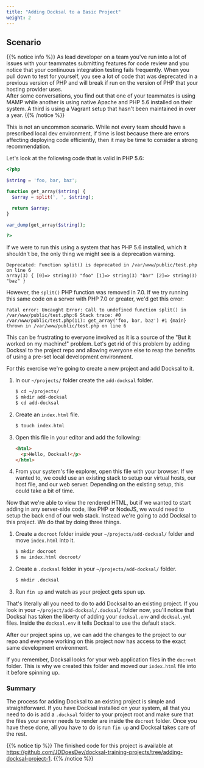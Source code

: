 ```yaml
---
title: "Adding Docksal to a Basic Project"
weight: 2
---
```


## Scenario

{{% notice info %}}
As lead developer on a team you've run into a lot of issues with your teammates submitting features for code review and you notice that your continuous integration testing fails frequently. When you pull down to test for yourself, you see a lot of code that was deprecated in a previous version of PHP and will break if run on the version of PHP that your hosting provider uses.</br>
After some conversations, you find out that one of your teammates is using MAMP while another is using native Apache and PHP 5.6 installed on their system. A third is using a Vagrant setup that hasn't been maintained in over a year.
{{% /notice %}}

This is not an uncommon scenario. While not every team should have a prescribed local dev environment, if time is lost because there are errors affecting deploying code efficiently, then it may be time to consider a strong recommendation.

Let's look at the following code that is valid in PHP 5.6:

``` php
<?php

$string = 'foo, bar, baz';

function get_array($string) {
  $array = split(', ', $string);

  return $array;
}

var_dump(get_array($string));

?>
```

If we were to run this using a system that has PHP 5.6 installed, which it shouldn't be, the only thing we might see is a deprecation warning.

```
Deprecated: Function split() is deprecated in /var/www/public/test.php on line 6
array(3) { [0]=> string(3) "foo" [1]=> string(3) "bar" [2]=> string(3) "baz" }
```

However, the `split()` PHP function was removed in 7.0. If we try running this same code on a server with PHP 7.0 or greater, we'd get this error:

```
Fatal error: Uncaught Error: Call to undefined function split() in /var/www/public/test.php:6 Stack trace: #0 /var/www/public/test.php(11): get_array('foo, bar, baz') #1 {main} thrown in /var/www/public/test.php on line 6
```

This can be frustrating to everyone involved as it is a source of the "But it worked on my machine!" problem. Let's get rid of this problem by adding Docksal to the project repo and allowing everyone else to reap the benefits of using a pre-set local development environment.

For this exercise we're going to create a new project and add Docksal to it.

1. In our `~/projects/` folder create the `add-docksal` folder.

    ``` bash
    $ cd ~/projects/
    $ mkdir add-docksal
    $ cd add-docksal
    ```

2. Create an `index.html` file.

    ``` bash
    $ touch index.html
    ```

1. Open this file in your editor and add the following:

    ``` html
    <html>
      <p>Hello, Docksal!</p>
    </html>
    ```

1. From your system's file explorer, open this file with your browser. If we wanted to, we could use an existing stack to setup our virtual hosts, our host file, and our web server. Depending on the existing setup, this could take a bit of time.

Now that we're able to view the rendered HTML, but if we wanted to start adding in any server-side code, like PHP or NodeJS, we would need to setup the back end of our web stack. Instead we're going to add Docksal to this project. We do that by doing three things.

1. Create a `docroot` folder inside your `~/projects/add-docksal/` folder and move `index.html` into it.

    ``` bash
    $ mkdir docroot
    $ mv index.html docroot/
    ```

1. Create a `.docksal` folder in your `~/projects/add-docksal/` folder.

    ``` bash
    $ mkdir .docksal
    ```

1. Run `fin up` and watch as your project gets spun up.

That's literally all you need to do to add Docksal to an existing project. If you look in your `~/project/add-docksal/.docksal/` folder now, you'll notice that Docksal has taken the liberty of adding your `docksal.env` and `docksal.yml` files. Inside the `docksal.env` it tells Docksal to use the default stack.

After our project spins up, we can add the changes to the project to our repo and everyone working on this project now has access to the exact same development environment.

If you remember, Docksal looks for your web application files in the `docroot` folder. This is why we created this folder and moved our `index.html` file into it before spinning up.

### Summary

The process for adding Docksal to an existing project is simple and straightforward. If you have Docksal installed on your system, all that you need to do is add a `.docksal` folder to your project root and make sure that the files your server needs to render are inside the `docroot` folder. Once you have these done, all you have to do is run `fin up` and Docksal takes care of the rest.

{{% notice tip %}}
The finished code for this project is available at https://github.com/JDDoesDev/docksal-training-projects/tree/adding-docksal-project-1.
{{% /notice %}}
